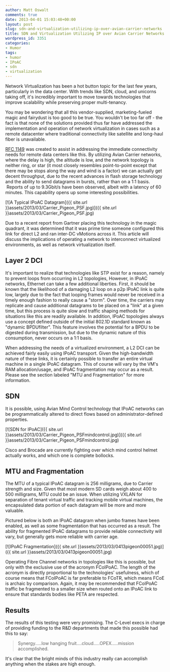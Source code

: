 ```yaml
---
author: Matt Oswalt
comments: true
date: 2013-04-01 15:03:48+00:00
layout: post
slug: sdn-and-virtualization-utilizing-ip-over-avian-carrier-networks
title: SDN and Virtualization Utilizing IP over Avian Carrier Networks
wordpress_id: 3351
categories:
- Humor
tags:
- humor
- IPoAC
- sdn
- virtualization
---
```


Network Virtualization has been a hot button topic for the last few years, particularly in the data center. With trends like SDN, cloud, and unicorns taking off, it's incredibly important to move towards technologies that improve scalability while preserving proper multi-tenancy.

You may be wondering that all this vendor-supplied, marketing-fueled magic and fairydust is too good to be true. You wouldn't be too far off - the fact is that none of the solutions provided thus far have addressed the implementation and operation of network virtualization in cases such as a remote datacenter where traditional connectivity like satellite and long-haul fiber is unavailable.

[RFC 1149](http://tools.ietf.org/html/rfc1149) was created to assist in addressing the immediate connectivity needs for remote data centers like this. By utilizing Avian Carrier networks, where the delay is high, the altitude is low, and the network topology is neither ring, or star (it most closely resembles point-to-point except that there may be stops along the way and wind is a factor) we can actually get decent throughput, due to the recent advances in flash storage technology and the ability to send datagrams in bursts, rather than on a 1:1 basis.  Reports of up to 9.3Gbit/s have been observed, albeit with a latency of 60 minutes. This capability opens up some interesting possibilities.

[![A Typical IPoAC Datagram]({{ site.url }}assets/2013/03/Carrier_Pigeon_PSF.jpg)]({{ site.url }}assets/2013/03/Carrier_Pigeon_PSF.jpg)

Due to a recent report from Gartner placing this technology in the magic quadrant, it was determined that it was prime time someone configured this link for direct L2 and ran inter-DC vMotions across it. This article will discuss the implications of operating a network to interconnect virtualized environments, as well as network virtualization itself.

## Layer 2 DCI

It's important to realize that technologies like STP exist for a reason, namely to prevent loops from occurring in L2 topologies, However, in IPoAC networks, Ethernet can take a few additional liberties. First, it should be known that the likelihood of a damaging L2 loop on a p2p IPoAC link is quite low, largely due to the fact that looping frames would never be received in a timely enough fashion to really cause a "storm". Over time, the carriers may replicate and cause additional datagrams to be placed on a "link" at a given time, but this process is quite slow and traffic shaping methods for situations like this are readily available. In addition, IPoAC topologies always use a concept defined outside of the initial 802.1D standard known as "dynamic BPDUfilter". This feature involves the potential for a BPDU to be digested during transmission, but due to the dynamic nature of this consumption, never occurs on a 1:1 basis.

When addressing the needs of a virtualized environment, a L2 DCI can be achieved fairly easily using IPoAC transport. Given the high-bandwidth nature of these links, it is certainly possible to transfer an entire virtual machine in a single IPoAC datagram. This of course will vary by the VM's RAM allocation/usage, and IPoAC fragmentation may occur as a result. Please see the section labeled "MTU and Fragmentation" for more information.

## SDN

It is possible, using Avian Mind Control technology that IPoAC networks can be programmatically altered to direct flows based on administrator-defined properties.

[![SDN for IPoAC]({{ site.url }}assets/2013/03/Carrier_Pigeon_PSFmindcontrol.jpg)]({{ site.url }}assets/2013/03/Carrier_Pigeon_PSFmindcontrol.jpg)

Cisco and Brocade are currently fighting over which mind control helmet actually works, and which one is complete bollocks.

## MTU and Fragmentation

The MTU of a typical IPoAC datagram is 256 milligrams, due to Carrier strength and size. Given that most modern SD cards weigh about 400 to 500 milligrams, MTU could be an issue. When utilizing VXLAN for separation of tenant virtual traffic and tracking mobile virtual machines, the encapsulated data portion of each datagram will be more and more valuable.

Pictured below is both an IPoAC datagram when jumbo frames have been enabled, as well as some fragmentation that has occurred as a result. The ability for fragmented IPoAC datagrams to provide reliable connectivity will vary, but generally gets more reliable with carrier age.

[![IPoAC Fragmentation]({{ site.url }}assets/2013/03/0413pigeon00051.jpg)]({{ site.url }}assets/2013/03/0413pigeon00051.jpg)

Operating Fibre Channel networks in topologies like this is possible, but only with the exclusive use of the acronym FCoIPoAC. The length of the acronym is directly proportional to the technologies' usefulness, which of course means that FCoIPoAC is far preferable to FCoTR, which means FCoE is archaic by comparison. Again, it may be recommended that FCoIPoAC traffic be fragmented to a smaller size when routed onto an IPoAC link to ensure that standards bodies like PETA are respected.

## Results

The results of this testing were very promising. The C-Level execs in charge of providing funding to the R&D departments that made this possible had this to say:

> Synergy.....low hanging fruit....cloud.....OPEX.....mission accomplished.

It's clear that the bright minds of this industry really can accomplish anything when the stakes are high enough.
